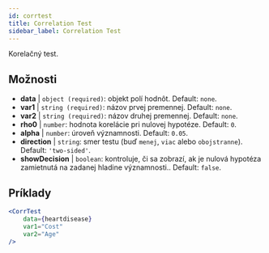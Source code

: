 ```yaml
---
id: corrtest
title: Correlation Test
sidebar_label: Correlation Test
---
```


Korelačný test.

## Možnosti

* __data__ | `object (required)`: objekt polí hodnôt. Default: `none`.
* __var1__ | `string (required)`: názov prvej premennej. Default: `none`.
* __var2__ | `string (required)`: názov druhej premennej. Default: `none`.
* __rho0__ | `number`: hodnota korelácie pri nulovej hypotéze. Default: `0`.
* __alpha__ | `number`: úroveň významnosti. Default: `0.05`.
* __direction__ | `string`: smer testu (buď `menej`, `viac` alebo `obojstranne`). Default: `'two-sided'`.
* __showDecision__ | `boolean`: kontroluje, či sa zobrazí, ak je nulová hypotéza zamietnutá na zadanej hladine významnosti.. Default: `false`.


## Príklady

```jsx live
<CorrTest
    data={heartdisease} 
    var1="Cost"
    var2="Age"
/>
```
